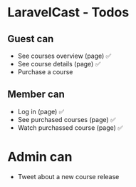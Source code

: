# LaravelCast - Todos

## Guest can

-   See courses overview (page) ✅
-   See course details (page) ✅
-   Purchase a course

## Member can

-   Log in (page) ✅
-   See purchased courses (page) ✅
-   Watch purchassed course (page) ✅

# Admin can

-   Tweet about a new course release
